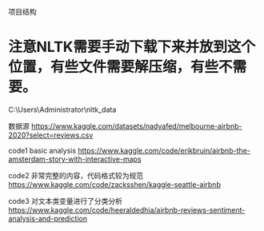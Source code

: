 项目结构



# 注意NLTK需要手动下载下来并放到这个位置，有些文件需要解压缩，有些不需要。
C:\Users\Administrator\nltk_data


数据源
https://www.kaggle.com/datasets/nadyafed/melbourne-airbnb-2020?select=reviews.csv

code1
basic analysis
https://www.kaggle.com/code/erikbruin/airbnb-the-amsterdam-story-with-interactive-maps

code2
非常完整的内容，代码格式较为规范
https://www.kaggle.com/code/zacksshen/kaggle-seattle-airbnb

code3
对文本类变量进行了分类分析
https://www.kaggle.com/code/heeraldedhia/airbnb-reviews-sentiment-analysis-and-prediction
